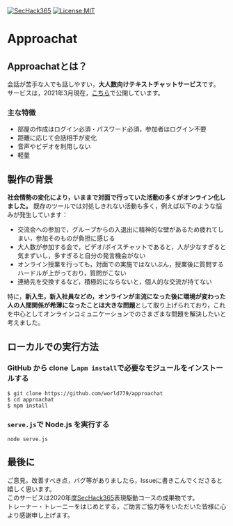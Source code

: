 [![SecHack365](https://img.shields.io/badge/SecHack365-2020-ffd700.svg)](https://sechack365.nict.go.jp/)
[![License:MIT](https://img.shields.io/badge/License-MIT-yellow.svg)](https://opensource.org/licenses/MIT)

# Approachat

## Approachatとは？
会話が苦手な人でも話しやすい，**大人数向けテキストチャットサービス**です。  
サービスは，2021年3月現在，[こちら](https://approachat.sechack365.com)で公開しています。
### 主な特徴
- 部屋の作成はログイン必須・パスワード必須，参加者はログイン不要
- 距離に応じて会話相手が変化
- 音声やビデオを利用しない
- 軽量

## 製作の背景
**社会情勢の変化により，いままで対面で行っていた活動の多くがオンライン化しました。** 既存のツールでは対処しきれない活動も多く，例えば以下のような悩みが発生しています：  

- 交流会への参加で，グループからの入退出に精神的な壁があるため疲れてしまい，参加そのものが負担に感じる
- 大人数が参加する会で，ビデオ/ボイスチャットであると，人が少なすぎると気まずいし，多すぎると自分の発言機会がない
- オンライン授業を行っても，対面での実施ではないぶん，授業後に質問するハードルが上がっており，質問がこない
- 連絡先を交換するなど，積極的にならないと，個人的な交流が持てない

特に，**新入生，新入社員などの，オンラインが主流になった後に環境が変わった人の人間関係が希薄になったことは大きな問題**として取り上げられており，これを中心としてオンラインコミュニケーションでのさまざまな問題を解決したいと考えました。

## ローカルでの実行方法

### GitHub から clone し`npm install`で必要なモジュールをインストールする

```
$ git clone https://github.com/world779/approachat
$ cd approachat
$ npm install
```

### `serve.js`で Node.js を実行する

```
node serve.js
```

## 最後に
ご意見，改善すべき点，バグ等がありましたら，Issueに書きこんでくださると嬉しく思います。  
このサービスは2020年度[SecHack365](https://sechack365.nict.go.jp/)表現駆動コースの成果物です。  
トレーナー・トレーニーをはじめとする，ご助言ご協力等をいただいた皆様に心より感謝申し上げます。
